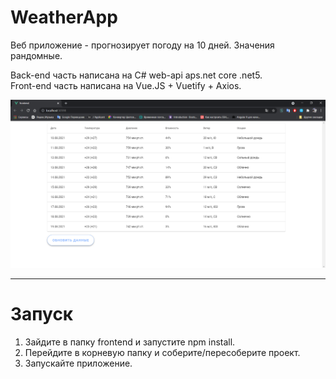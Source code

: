 # WeatherApp
Веб приложение - прогнозирует погоду на 10 дней. Значения рандомные.

Back-end часть написана на C# web-api aps.net core .net5.\
Front-end часть написана на Vue.JS + Vuetify + Axios.

![WeatherApp](WeatherApp.png)

-------------------

# Запуск

1. Зайдите в папку frontend и запустите npm install.
2. Перейдите в корневую папку и соберите/пересоберите проект.
3. Запускайте приложение.
